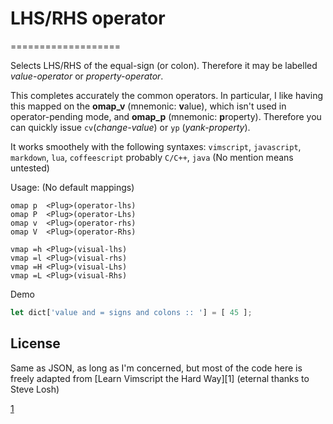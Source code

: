 # LHS/RHS operator
===================

Selects LHS/RHS of the equal-sign (or colon).
Therefore it may be labelled _value-operator_ or _property-operator_.

This completes accurately the common operators. In particular,
I like having this mapped on the **omap_v** (mnemonic: **v**alue), 
which isn't used in operator-pending mode, and **omap_p** (mnemonic:
**p**roperty). Therefore you can quickly issue `cv`(_change-value_) 
or `yp` (_yank-property_).

It works smoothely with the following syntaxes:
`vimscript`, `javascript`, `markdown`, `lua`, `coffeescript`
probably `C/C++`, `java`
(No mention means untested)

Usage: (No default mappings)

```viml
omap p  <Plug>(operator-lhs)
omap P  <Plug>(operator-Lhs)
omap v  <Plug>(operator-rhs)
omap V  <Plug>(operator-Rhs)
```

```viml
vmap =h <Plug>(visual-lhs)
vmap =l <Plug>(visual-rhs)
vmap =H <Plug>(visual-Lhs)
vmap =L <Plug>(visual-Rhs)
```

Demo
```javascript
let dict['value and = signs and colons :: '] = [ 45 ];
```

## License

Same as JSON, as long as I'm concerned, 
but most of the code here is freely adapted from
[Learn Vimscript the Hard Way][1] (eternal thanks to Steve Losh)

[1](http://learnvimscriptthehardway.stevelosh.com/)

<!--![alt text](./pp_self2.png "")-->

